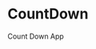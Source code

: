 # CountDown
 Count Down App
     
          
                                                      
                                                                   
                                                         
                                              
                                              
                      
               
            
    
 
   
